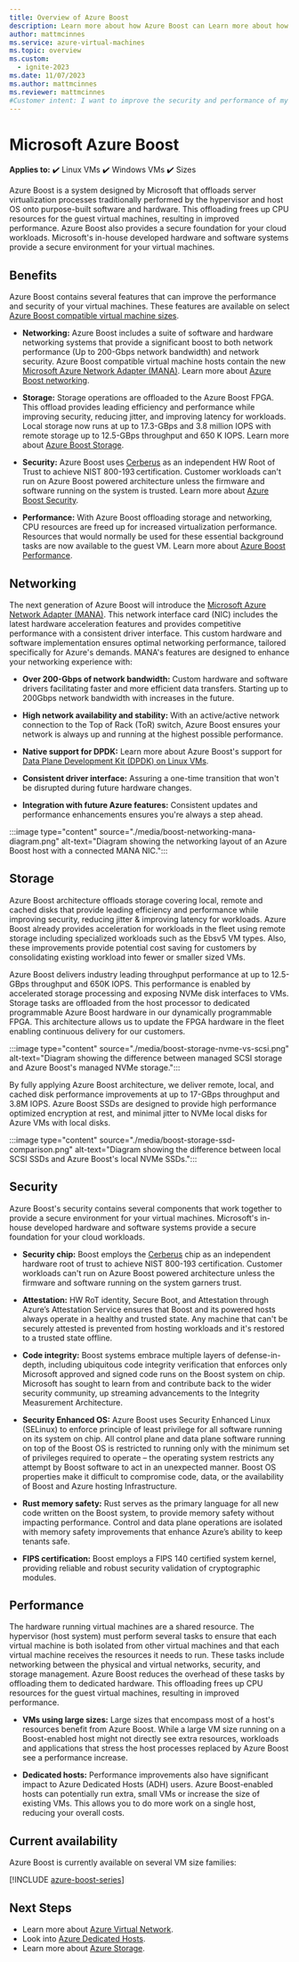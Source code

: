 ```yaml
---
title: Overview of Azure Boost
description: Learn more about how Azure Boost can Learn more about how Azure Boost can improve security and performance of your virtual machines.
author: mattmcinnes
ms.service: azure-virtual-machines
ms.topic: overview
ms.custom:
  - ignite-2023
ms.date: 11/07/2023
ms.author: mattmcinnes
ms.reviewer: mattmcinnes
#Customer intent: I want to improve the security and performance of my Azure virtual machines
---
```


# Microsoft Azure Boost

**Applies to:** :heavy_check_mark: Linux VMs :heavy_check_mark: Windows VMs :heavy_check_mark: Sizes

Azure Boost is a system designed by Microsoft that offloads server virtualization processes traditionally performed by the hypervisor and host OS onto purpose-built software and hardware. This offloading frees up CPU resources for the guest virtual machines, resulting in improved performance. Azure Boost also provides a secure foundation for your cloud workloads. Microsoft's in-house developed hardware and software systems provide a secure environment for your virtual machines.

## Benefits

Azure Boost contains several features that can improve the performance and security of your virtual machines. These features are available on select [Azure Boost compatible virtual machine sizes](../../articles/azure-boost/overview.md#current-availability).

- **Networking:** Azure Boost includes a suite of software and hardware networking systems that provide a significant boost to both network performance (Up to 200-Gbps network bandwidth) and network security. Azure Boost compatible virtual machine hosts contain the new [Microsoft Azure Network Adapter (MANA)](../../articles/virtual-network/accelerated-networking-mana-overview.md). Learn more about [Azure Boost networking](../../articles/azure-boost/overview.md#networking).

- **Storage:** Storage operations are offloaded to the Azure Boost FPGA. This offload provides leading efficiency and performance while improving security, reducing jitter, and improving latency for workloads. Local storage now runs at up to 17.3-GBps and 3.8 million IOPS with remote storage up to 12.5-GBps throughput and 650 K IOPS. Learn more about [Azure Boost Storage](../../articles/azure-boost/overview.md#storage).

- **Security:** Azure Boost uses [Cerberus](../security/fundamentals/project-cerberus.md) as an independent HW Root of Trust to achieve NIST 800-193 certification. Customer workloads can't run on Azure Boost powered architecture unless the firmware and software running on the system is trusted. Learn more about [Azure Boost Security](../../articles/azure-boost/overview.md#security).

- **Performance:** With Azure Boost offloading storage and networking, CPU resources are freed up for increased virtualization performance. Resources that would normally be used for these essential background tasks are now available to the guest VM. Learn more about [Azure Boost Performance](../../articles/azure-boost/overview.md#performance).

## Networking
The next generation of Azure Boost will introduce the [Microsoft Azure Network Adapter (MANA)](../../articles/virtual-network/accelerated-networking-mana-overview.md). This network interface card (NIC) includes the latest hardware acceleration features and provides competitive performance with a consistent driver interface. This custom hardware and software implementation ensures optimal networking performance, tailored specifically for Azure's demands. MANA's features are designed to enhance your networking experience with: 
- **Over 200-Gbps of network bandwidth:**
Custom hardware and software drivers facilitating faster and more efficient data transfers. Starting up to 200Gbps network bandwidth with increases in the future.

- **High network availability and stability:** 
With an active/active network connection to the Top of Rack (ToR) switch, Azure Boost ensures your network is always up and running at the highest possible performance.  

- **Native support for DPDK:**
Learn more about Azure Boost's support for [Data Plane Development Kit (DPDK) on Linux VMs](../virtual-network/setup-dpdk-mana.md). 

- **Consistent driver interface:**
Assuring a one-time transition that won't be disrupted during future hardware changes.

- **Integration with future Azure features:**
Consistent updates and performance enhancements ensures you're always a step ahead.

:::image type="content" source="./media/boost-networking-mana-diagram.png" alt-text="Diagram showing the networking layout of an Azure Boost host with a connected MANA NIC.":::

## Storage
Azure Boost architecture offloads storage covering local, remote and cached disks that provide leading efficiency and performance while improving security, reducing jitter & improving latency for workloads. Azure Boost already provides acceleration for workloads in the fleet using remote storage including specialized workloads such as the Ebsv5 VM types. Also, these improvements provide potential cost saving for customers by consolidating existing workload into fewer or smaller sized VMs. 

Azure Boost delivers industry leading throughput performance at up to 12.5-GBps throughput and 650K IOPS. This performance is enabled by accelerated storage processing and exposing NVMe disk interfaces to VMs. Storage tasks are offloaded from the host processor to dedicated programmable Azure Boost hardware in our dynamically programmable FPGA. This architecture allows us to update the FPGA hardware in the fleet enabling continuous delivery for our customers.

:::image type="content" source="./media/boost-storage-nvme-vs-scsi.png" alt-text="Diagram showing the difference between managed SCSI storage and Azure Boost's managed NVMe storage.":::

By fully applying Azure Boost architecture, we deliver remote, local, and cached disk performance improvements at up to 17-GBps throughput and 3.8M IOPS. Azure Boost SSDs are designed to provide high performance optimized encryption at rest, and minimal jitter to NVMe local disks for Azure VMs with local disks.

:::image type="content" source="./media/boost-storage-ssd-comparison.png" alt-text="Diagram showing the difference between local SCSI SSDs and Azure Boost's local NVMe SSDs.":::

## Security
Azure Boost's security contains several components that work together to provide a secure environment for your virtual machines. Microsoft's in-house developed hardware and software systems provide a secure foundation for your cloud workloads. 

- **Security chip:**
Boost employs the [Cerberus](../security/fundamentals/project-cerberus.md) chip as an independent hardware root of trust to achieve NIST 800-193 certification. Customer workloads can't run on Azure Boost powered architecture unless the firmware and software running on the system garners trust.

- **Attestation:**
HW RoT identity, Secure Boot, and Attestation through Azure’s Attestation Service ensures that Boost and its powered hosts always operate in a healthy and trusted state. Any machine that can't be securely attested is prevented from hosting workloads and it's restored to a trusted state offline.

- **Code integrity:**
Boost systems embrace multiple layers of defense-in-depth, including ubiquitous code integrity verification that enforces only Microsoft approved and signed code runs on the Boost system on chip. Microsoft has sought to learn from and contribute back to the wider security community, up streaming advancements to the Integrity Measurement Architecture.

- **Security Enhanced OS:**
Azure Boost uses Security Enhanced Linux (SELinux) to enforce principle of least privilege for all software running on its system on chip. All control plane and data plane software running on top of the Boost OS is restricted to running only with the minimum set of privileges required to operate – the operating system restricts any attempt by Boost software to act in an unexpected manner. Boost OS properties make it difficult to compromise code, data, or the availability of Boost and Azure hosting Infrastructure.

- **Rust memory safety:**
Rust serves as the primary language for all new code written on the Boost system, to provide memory safety without impacting performance. Control and data plane operations are isolated with memory safety improvements that enhance Azure’s ability to keep tenants safe. 

- **FIPS certification:**
Boost employs a FIPS 140 certified system kernel, providing reliable and robust security validation of cryptographic modules.

## Performance
The hardware running virtual machines are a shared resource. The hypervisor (host system) must perform several tasks to ensure that each virtual machine is both isolated from other virtual machines and that each virtual machine receives the resources it needs to run. These tasks include networking between the physical and virtual networks, security, and storage management. Azure Boost reduces the overhead of these tasks by offloading them to dedicated hardware. This offloading frees up CPU resources for the guest virtual machines, resulting in improved performance.

- **VMs using large sizes:** 
Large sizes that encompass most of a host's resources benefit from Azure Boost. While a large VM size running on a Boost-enabled host might not directly see extra resources, workloads and applications that stress the host processes replaced by Azure Boost see a performance increase.

- **Dedicated hosts:**
Performance improvements also have significant impact to Azure Dedicated Hosts (ADH) users. Azure Boost-enabled hosts can potentially run extra, small VMs or increase the size of existing VMs. This allows you to do more work on a single host, reducing your overall costs.


## Current availability
Azure Boost is currently available on several VM size families:

[!INCLUDE [azure-boost-series](includes/azure-boost-series.md)]

## Next Steps
- Learn more about [Azure Virtual Network](../virtual-network/virtual-networks-overview.md).
- Look into [Azure Dedicated Hosts](/azure/virtual-machines/dedicated-hosts).
- Learn more about [Azure Storage](../storage/common/storage-introduction.md).
